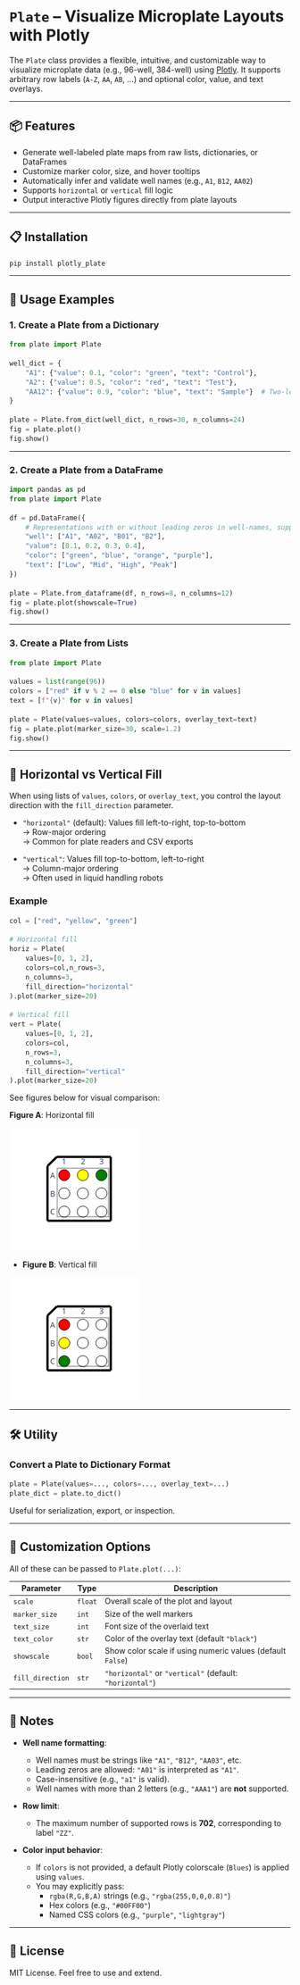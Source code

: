 # `Plate` – Visualize Microplate Layouts with Plotly

The `Plate` class provides a flexible, intuitive, and customizable way to visualize microplate data (e.g., 96-well, 384-well) using [Plotly](https://plotly.com/python/). It supports arbitrary row labels (`A-Z`, `AA`, `AB`, ...) and optional color, value, and text overlays.

---

## 📦 Features

- Generate well-labeled plate maps from raw lists, dictionaries, or DataFrames
- Customize marker color, size, and hover tooltips
- Automatically infer and validate well names (e.g., `A1`, `B12`, `AA02`)
- Supports `horizontal` or `vertical` fill logic
- Output interactive Plotly figures directly from plate layouts

---

## 📋 Installation

```bash
pip install plotly_plate
```

---

## 🔧 Usage Examples

### 1. Create a Plate from a Dictionary

```python
from plate import Plate

well_dict = {
    "A1": {"value": 0.1, "color": "green", "text": "Control"},
    "A2": {"value": 0.5, "color": "red", "text": "Test"},
    "AA12": {"value": 0.9, "color": "blue", "text": "Sample"}  # Two-letter rows supported
}

plate = Plate.from_dict(well_dict, n_rows=30, n_columns=24)
fig = plate.plot()
fig.show()
```

---

### 2. Create a Plate from a DataFrame

```python
import pandas as pd
from plate import Plate

df = pd.DataFrame({
    # Representations with or without leading zeros in well-names, supported.
    "well": ["A1", "A02", "B01", "B2"], 
    "value": [0.1, 0.2, 0.3, 0.4],
    "color": ["green", "blue", "orange", "purple"],
    "text": ["Low", "Mid", "High", "Peak"]
})

plate = Plate.from_dataframe(df, n_rows=8, n_columns=12)
fig = plate.plot(showscale=True)
fig.show()
```

---

### 3. Create a Plate from Lists

```python
from plate import Plate

values = list(range(96))
colors = ["red" if v % 2 == 0 else "blue" for v in values]
text = [f"{v}" for v in values]

plate = Plate(values=values, colors=colors, overlay_text=text)
fig = plate.plot(marker_size=30, scale=1.2)
fig.show()
```

---

## 🔄 Horizontal vs Vertical Fill

When using lists of `values`, `colors`, or `overlay_text`, you control the layout direction with the `fill_direction` parameter.

- `"horizontal"` (default): Values fill left-to-right, top-to-bottom  
  → Row-major ordering  
  → Common for plate readers and CSV exports

- `"vertical"`: Values fill top-to-bottom, left-to-right  
  → Column-major ordering  
  → Often used in liquid handling robots

### Example

```python
col = ["red", "yellow", "green"]

# Horizontal fill
horiz = Plate(
    values=[0, 1, 2], 
    colors=col,n_rows=3, 
    n_columns=3, 
    fill_direction="horizontal"
).plot(marker_size=20)

# Vertical fill
vert = Plate(
    values=[0, 1, 2], 
    colors=col,
    n_rows=3,
    n_columns=3, 
    fill_direction="vertical"
).plot(marker_size=20)
```

See figures below for visual comparison:

**Figure A**: Horizontal fill

![HorizontalFill](assets/horiz.png)

- **Figure B**: Vertical fill 

![VerticalFill](assets/vert.png)

---

## 🛠️ Utility

### Convert a Plate to Dictionary Format

```python
plate = Plate(values=..., colors=..., overlay_text=...)
plate_dict = plate.to_dict()
```

Useful for serialization, export, or inspection.

---

## 🎨 Customization Options

All of these can be passed to `Plate.plot(...)`:

| Parameter         | Type      | Description                                                  |
|------------------|-----------|--------------------------------------------------------------|
| `scale`          | `float`   | Overall scale of the plot and layout                         |
| `marker_size`    | `int`     | Size of the well markers                                     |
| `text_size`      | `int`     | Font size of the overlaid text                               |
| `text_color`     | `str`     | Color of the overlay text (default `"black"`)               |
| `showscale`      | `bool`    | Show color scale if using numeric values (default `False`)  |
| `fill_direction` | `str`     | `"horizontal"` or `"vertical"` (default: `"horizontal"`)    |

---

## 📝 Notes

- **Well name formatting**:
  - Well names must be strings like `"A1"`, `"B12"`, `"AA03"`, etc.
  - Leading zeros are allowed: `"A01"` is interpreted as `"A1"`.
  - Case-insensitive (e.g., `"a1"` is valid).
  - Well names with more than 2 letters (e.g., `"AAA1"`) are **not** supported.

- **Row limit**:
  - The maximum number of supported rows is **702**, corresponding to label `"ZZ"`.

- **Color input behavior**:
  - If `colors` is not provided, a default Plotly colorscale (`Blues`) is applied using `values`.
  - You may explicitly pass:
    - `rgba(R,G,B,A)` strings (e.g., `"rgba(255,0,0,0.8)"`)
    - Hex colors (e.g., `"#00FF00"`)
    - Named CSS colors (e.g., `"purple"`, `"lightgray"`)

---

## 📜 License

MIT License. Feel free to use and extend.
